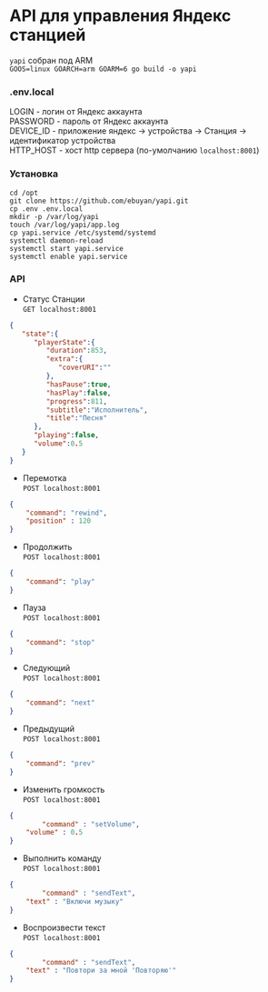 <h1>API для управления Яндекс станцией</h1>

`yapi` собран под ARM \
`GOOS=linux GOARCH=arm GOARM=6 go build -o yapi`

<h3>.env.local</h3>

LOGIN - логин от Яндекс аккаунта \
PASSWORD - пароль от Яндекс аккаунта \
DEVICE_ID - приложение яндекс -> устройства -> Станция -> идентификатор устройства \
HTTP_HOST - хост http сервера (по-умолчанию `localhost:8001`)

<h3>Установка</h3>

`cd /opt` \
`git clone https://github.com/ebuyan/yapi.git` \
`cp .env .env.local` \
`mkdir -p /var/log/yapi` \
`touch /var/log/yapi/app.log` \
`cp yapi.service /etc/systemd/systemd` \
`systemctl daemon-reload` \
`systemctl start yapi.service` \
`systemctl enable yapi.service`

<h3>API</h3>

- Статус Станции \
`GET localhost:8001`
```json
{
   "state":{
      "playerState":{
         "duration":853,
         "extra":{
            "coverURI":""
         },
         "hasPause":true,
         "hasPlay":false,
         "progress":811,
         "subtitle":"Исполнитель",
         "title":"Песня"
      },
      "playing":false,
      "volume":0.5
   }
}
```
- Перемотка \
`POST localhost:8001`
```json
{
	"command": "rewind",
	"position" : 120
}
```
- Продолжить \
`POST localhost:8001`
```json
{
	"command": "play"
}
```
- Пауза \
`POST localhost:8001`
```json
{
	"command": "stop"
}
```
- Следующий \
`POST localhost:8001`
```json
{
	"command": "next"
}
```
- Предыдущий \
`POST localhost:8001`
```json
{
	"command": "prev"
}
```
- Изменить громкость \
`POST localhost:8001`
```json
{
    	"command" : "setVolume",
	"volume" : 0.5
}
```
- Выполнить команду \
`POST localhost:8001`
```json
{
    	"command" : "sendText",
	"text" : "Включи музыку"
}
```
- Воспроизвести текст \
`POST localhost:8001`
```json
{
    	"command" : "sendText",
	"text" : "Повтори за мной 'Повторяю'"
}
```

